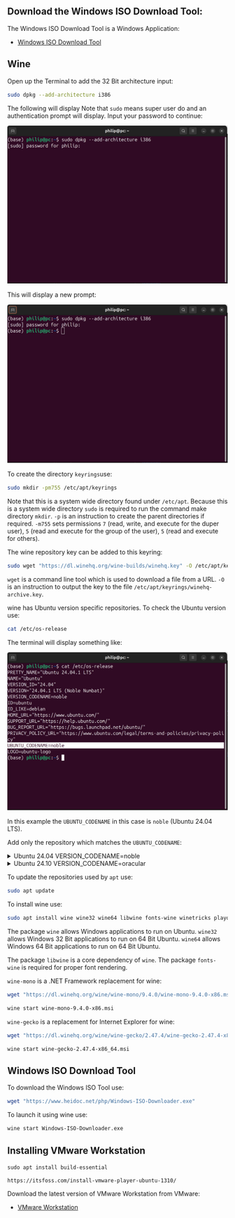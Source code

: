 
## Download the Windows ISO Download Tool:

The Windows ISO Download Tool is a Windows Application:

* [Windows ISO Download Tool](https://www.heidoc.net/joomla/technology-science/microsoft/67-microsoft-windows-and-office-iso-download-tool)

## Wine

Open up the Terminal to add the 32 Bit architecture input:

```bash
sudo dpkg --add-architecture i386
```

The following will display Note that `sudo` means super user do and an authentication prompt will display. Input your password to continue:

<img src='./images/img_001.png' alt='img_001' width='600'/>

This will display a new prompt:

<img src='./images/img_002.png' alt='img_002' width='600'/>

To create the directory `keyrings`use:

```bash
sudo mkdir -pm755 /etc/apt/keyrings
```

Note that this is a system wide directory found under `/etc/apt`. Because this is a system wide directory `sudo` is required to run the command make directory `mkdir`. `-p` is an instruction to create the parent directories if required. `-m755` sets permissions `7` (read, write, and execute for the duper user), `5` (read and execute for the group of the user), `5` (read and execute for others).

The wine repository key can be added to this keyring:

```bash
sudo wget "https://dl.winehq.org/wine-builds/winehq.key" -O /etc/apt/keyrings/winehq-archive.key
```

`wget` is a command line tool which is used to download a file from a URL. `-O` is an instruction to output the key to the file `/etc/apt/keyrings/winehq-archive.key`. 

wine has Ubuntu version specific repositories. To check the Ubuntu version use:

```bash
cat /etc/os-release
```

The terminal will display something like: 

<img src='./images/img_003.png' alt='img_003' width='600'/>

In this example the `UBUNTU_CODENAME` in this case is `noble` (Ubuntu 24.04 LTS).

Add only the repository which matches the `UBUNTU_CODENAME`:

<details>
<summary>Ubuntu 24.04 VERSION_CODENAME=noble</summary>

```bash
sudo wget -NP /etc/apt/sources.list.d/ https://dl.winehq.org/wine-builds/ubuntu/dists/noble/winehq-noble.sources
```

</details>


<details>
<summary>Ubuntu 24.10 VERSION_CODENAME=oracular</summary>

```bash
sudo wget -NP /etc/apt/sources.list.d/ https://dl.winehq.org/wine-builds/ubuntu/dists/oracular/winehq-oracular.sources
```

</details>

To update the repositories used by `apt` use:

```bash
sudo apt update
```

To install wine use:

```bash
sudo apt install wine wine32 wine64 libwine fonts-wine winetricks playonlinux
```

The package `wine` allows Windows applications to run on Ubuntu. `wine32` allows Windows 32 Bit applications to run on 64 Bit Ubuntu. `wine64` allows Windows 64 Bit applications to run on 64 Bit Ubuntu.

The package `libwine` is a core dependency of `wine`. The package `fonts-wine` is required for proper font rendering.

`wine-mono` is a .NET Framework replacement for wine:

```bash
wget "https://dl.winehq.org/wine/wine-mono/9.4.0/wine-mono-9.4.0-x86.msi"
```

```bash
wine start wine-mono-9.4.0-x86.msi
```

`wine-gecko` is a replacement for Internet Explorer for wine:

```bash
wget "https://dl.winehq.org/wine/wine-gecko/2.47.4/wine-gecko-2.47.4-x86_64.msi"
```

```bash
wine start wine-gecko-2.47.4-x86_64.msi
```

## Windows ISO Download Tool

To download the Windows ISO Tool use:


```bash
wget "https://www.heidoc.net/php/Windows-ISO-Downloader.exe"
```

To launch it using wine use:

```bash
wine start Windows-ISO-Downloader.exe
```

## Installing VMware Workstation

```
sudo apt install build-essential
```


```
https://itsfoss.com/install-vmware-player-ubuntu-1310/
```



Download the latest version of VMware Workstation from VMware:

* [VMware Workstation](https://softwareupdate.vmware.com/cds/vmw-desktop/ws/)


